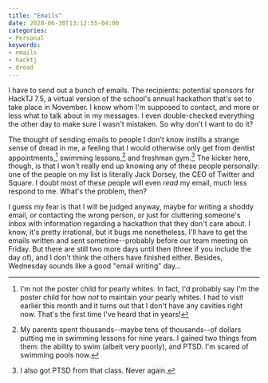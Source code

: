 ```yaml
---
title: "Emails"
date: 2020-06-30T13:12:55-04:00
categories:
- Personal
keywords:
- emails
- hacktj
- dread
---
```

I have to send out a bunch of emails. The recipients: potential sponsors for HackTJ 7.5, a virtual version of the school\'s annual hackathon that\'s set to take place in November. I know whom I\'m supposed to contact, and more or less what to talk about in my messages. I even double-checked everything the other day to make sure I wasn\'t mistaken. So why don\'t I want to do it?

The thought of sending emails to people I don\'t know instills a strange sense of dread in me, a feeling that I would otherwise only get from dentist appointments,[^1] swimming lessons,[^2] and freshman gym.[^3] The kicker here, though, is that I won\'t really end up knowing any of these people personally: one of the people on my list is literally Jack Dorsey, the CEO of Twitter and Square. I doubt most of these people will even *read* my email, much less respond to me. What\'s the problem, then?

[^1]: I\'m not the poster child for pearly whites. In fact, I\'d probably say I\'m the poster child for how *not* to maintain your pearly whites. I had to visit earlier this month and it turns out that I don\'t have any cavities right now. That\'s the first time I\'ve heard that in years!

[^2]: My parents spent thousands--maybe tens of thousands--of dollars putting me in swimming lessons for nine years. I gained two things from them: the ability to swim (albeit very poorly), and PTSD. I\'m scared of swimming pools now.

[^3]: I also got PTSD from that class. Never again.

I guess my fear is that I will be judged anyway, maybe for writing a shoddy email, or contacting the wrong person, or just for cluttering someone\'s inbox with information regarding a hackathon that they don\'t care about. I know, it\'s pretty irrational, but it bugs me nonetheless. I\'ll have to get the emails written and sent sometime--probably before our team meeting on Friday. But there are still two more days until then (three if you include the day of), and I don\'t think the others have finished either. Besides, Wednesday sounds like a good \"email writing\" day...
